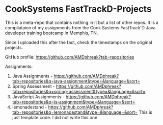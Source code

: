 # CookSystems FastTrackD-Projects
This is a meta-repo that contains nothing in it but a list of other repos. It is a compilataion of my assignments from the Cook Systems FastTrack'D Java developer training bootcamp in Memphis, TN.

Since I uploaded this after the fact, check the timestamps on the original projects.

GitHub profile: https://github.com/AMDphreak?tab=repositories

Assignments:
1. Java Assignments - https://github.com/AMDphreak?tab=repositories&q=java-assignment&type=&language=&sort=
2. Spring Assessment - https://github.com/AMDphreak?tab=repositories&q=spring-assessment&type=&language=&sort=
3. JavaScript Assignments - https://github.com/AMDphreak?tab=repositories&q=js-assignment&type=&language=&sort=
4. lemonadestand - https://github.com/AMDphreak?tab=repositories&q=lemonadestand&type=&language=&sort= This is just template code. I did not write this one.
